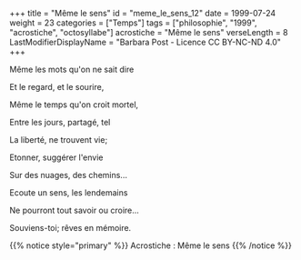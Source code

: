 +++
title = "Même le sens"
id = "meme_le_sens_12"
date = 1999-07-24
weight = 23
categories = ["Temps"]
tags = ["philosophie", "1999", "acrostiche", "octosyllabe"]
acrostiche = "Même le sens"
verseLength = 8
LastModifierDisplayName = "Barbara Post - Licence CC BY-NC-ND 4.0"
+++

Même les mots qu'on ne sait dire

Et le regard, et le sourire,

Même le temps qu'on croit mortel,

Entre les jours, partagé, tel

La liberté, ne trouvent vie;

Etonner, suggérer l'envie

Sur des nuages, des chemins...

Ecoute un sens, les lendemains

Ne pourront tout savoir ou croire...

Souviens-toi; rêves en mémoire.

{{% notice style="primary" %}}
Acrostiche : Même le sens
{{% /notice %}}
